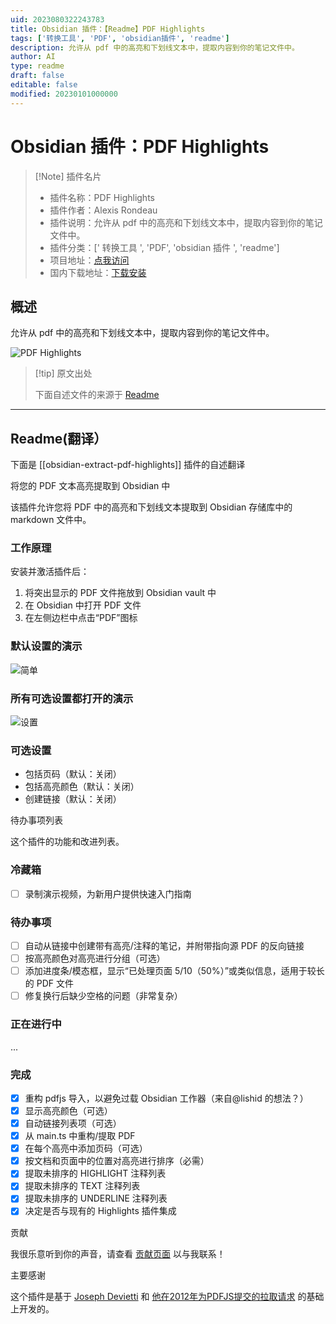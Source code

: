 ```yaml
---
uid: 2023080322243783
title: Obsidian 插件：【Readme】PDF Highlights
tags: ['转换工具', 'PDF', 'obsidian插件', 'readme']
description: 允许从 pdf 中的高亮和下划线文本中，提取内容到你的笔记文件中。
author: AI
type: readme
draft: false
editable: false
modified: 20230101000000
---
```


# Obsidian 插件：PDF Highlights

> [!Note] 插件名片
> - 插件名称：PDF Highlights
> - 插件作者：Alexis Rondeau
> - 插件说明：允许从 pdf 中的高亮和下划线文本中，提取内容到你的笔记文件中。
> - 插件分类：[' 转换工具 ', 'PDF', 'obsidian 插件 ', 'readme']
> - 项目地址：[点我访问](https://github.com/akaalias/obsidian-extract-pdf-highlights)
> - 国内下载地址：[下载安装](https://pkmer.cn/products/plugin/pluginMarket/?obsidian-extract-pdf-highlights)

## 概述

允许从 pdf 中的高亮和下划线文本中，提取内容到你的笔记文件中。

![PDF Highlights](https://cdn.pkmer.cn/covers/obsidian-extract-pdf-highlights.png!pkmer)

> [!tip] 原文出处
>
>下面自述文件的来源于 [Readme](https://ghproxy.net/https://raw.githubusercontent.com/akaalias/obsidian-extract-pdf-highlights/master/README.md)
>

---

## Readme(翻译）

下面是 [[obsidian-extract-pdf-highlights]] 插件的自述翻译

将您的 PDF 文本高亮提取到 Obsidian 中

该插件允许您将 PDF 中的高亮和下划线文本提取到 Obsidian 存储库中的 markdown 文件中。

### 工作原理

安装并激活插件后：

1. 将突出显示的 PDF 文件拖放到 Obsidian vault 中
2. 在 Obsidian 中打开 PDF 文件
3. 在左侧边栏中点击“PDF”图标

### 默认设置的演示

![简单](https://github.com/akaalias/obsidian-extract-pdf-highlights/blob/main/simple.gif?raw=true)

### 所有可选设置都打开的演示

![设置](https://github.com/akaalias/obsidian-extract-pdf-highlights/blob/main/settings.gif?raw=true)

### 可选设置

- 包括页码（默认：关闭）
- 包括高亮颜色（默认：关闭）
- 创建链接（默认：关闭）

待办事项列表

这个插件的功能和改进列表。

### 冷藏箱

- [ ] 录制演示视频，为新用户提供快速入门指南

### 待办事项

- [ ] 自动从链接中创建带有高亮/注释的笔记，并附带指向源 PDF 的反向链接
- [ ] 按高亮颜色对高亮进行分组（可选）
- [ ] 添加进度条/模态框，显示“已处理页面 5/10（50%）”或类似信息，适用于较长的 PDF 文件
- [ ] 修复换行后缺少空格的问题（非常复杂）

### 正在进行中

...

### 完成

- [x] 重构 pdfjs 导入，以避免过载 Obsidian 工作器（来自@lishid 的想法？）
- [x] 显示高亮颜色（可选）
- [x] 自动链接列表项（可选）
- [x] 从 main.ts 中重构/提取 PDF
- [x] 在每个高亮中添加页码（可选）
- [x] 按文档和页面中的位置对高亮进行排序（必需）
- [x] 提取未排序的 HIGHLIGHT 注释列表
- [x] 提取未排序的 TEXT 注释列表
- [x] 提取未排序的 UNDERLINE 注释列表
- [x] 决定是否与现有的 Highlights 插件集成

贡献

我很乐意听到你的声音，请查看 [贡献页面](CONTRIBUTING.md) 以与我联系！

主要感谢

这个插件是基于 [Joseph Devietti](https://github.com/devietti/) 和 [他在2012年为PDFJS提交的拉取请求](https://github.com/devietti/pdf.js/commit/9116f2cddddd5327d84167a98d92c0de42de94fd) 的基础上开发的。
